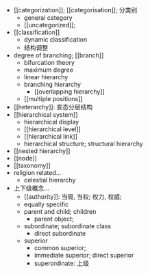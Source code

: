- [[categorization]]; [[categorisation]]; 分类别
    - general category
    - [[uncategorized]];
- [[classification]]
    - dynamic classification
    - 结构调整
- degree of branching; [[branch]]
    - bifurcation theory
    - maximum degree
    - linear hierarchy
    - branching hierarchy
        - [[overlapping hierarchy]]
    - [[multiple positions]]
- [[heterarchy]]: 变态分层结构
- [[hierarchical system]]
    - hierarchical display
    - [[hierarchical level]]
    - [[hierarchical link]]
    - hierarchical structure; structural hierarchy
- [[nested hierarchy]]
- [[node]]
- [[taxonomy]]
- religion related...
    - celestial hierarchy
- 上下级概念...
    - [[authority]]: 当局, 当权; 权力, 权威;
    - equally specific
    - parent and child; children
        - parent object;
    - subordinate; subordinate class
        - direct subordinate
    - superior
        - common superior;
        - immediate superior; direct superior
        - superordinate: 上级

